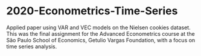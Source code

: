 # 2020-Econometrics-Time-Series
Applied paper using VAR and VEC models on the Nielsen cookies dataset. This was the final assignment for the Advanced Econometrics course at the São Paulo School of Economics, Getulio Vargas Foundation, with a focus on time series analysis.
